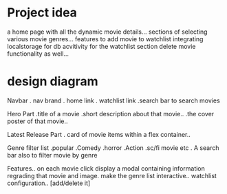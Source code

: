 # Project idea
a home page with all the dynamic movie details...
sections of selecting various movie genres...
features to add movie to watchlist
integrating localstorage for db acvitivity for the watchlist section
delete movie functionality as well...



# design diagram
Navbar
    . nav brand
    . home link
    . watchlist link
    .search bar to search movies

Hero Part
    .title of a movie
    .short description about that movie..
    .the cover poster of that movie..

Latest Release Part
    . card of movie items within a flex container..

Genre filter list
    .popular
    .Comedy
    .horror
    .Action
    .sc/fi movie etc
    . A search bar also to filter movie by genre


Features..
on each movie click display a modal containing information regrading that movie and image.
make the genre list interactive..
watchlist configuration.. [add/delete it]


